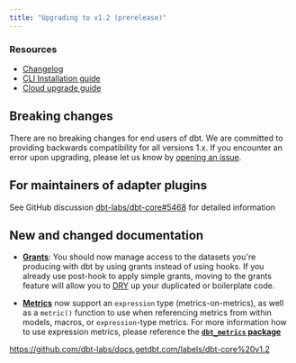 ```yaml
---
title: "Upgrading to v1.2 (prerelease)"
---
```

### Resources

- [Changelog](https://github.com/dbt-labs/dbt-core/blob/main/CHANGELOG.md)
- [CLI Installation guide](/dbt-cli/install/overview)
- [Cloud upgrade guide](/docs/dbt-cloud/cloud-configuring-dbt-cloud/cloud-choosing-a-dbt-version)

<Snippet src="available-prerelease-beta-banner" />

## Breaking changes

There are no breaking changes for end users of dbt. We are committed to providing backwards compatibility for all versions 1.x. If you encounter an error upon upgrading, please let us know by [opening an issue](https://github.com/dbt-labs/dbt-core/issues/new).

## For maintainers of adapter plugins

See GitHub discussion [dbt-labs/dbt-core#5468](https://github.com/dbt-labs/dbt-core/discussions/5468) for detailed information

## New and changed documentation

- **[Grants](/reference/resource-configs/grants)**: You should now manage access to the datasets you're producing with dbt by using grants instead of using hooks.  If you already use post-hook to apply simple grants, moving to the grants feature will allow you to [DRY](https://en.wikipedia.org/wiki/Don%27t_repeat_yourself) up your duplicated or boilerplate code.

- **[Metrics](building-a-dbt-project/metrics)** now support an `expression` type (metrics-on-metrics), as well as a `metric()` function to use when referencing metrics from within models, macros, or `expression`-type metrics. For more information how to use expression metrics, please reference the [**`dbt_metrics` package**](https://github.com/dbt-labs/dbt_metrics)


https://github.com/dbt-labs/docs.getdbt.com/labels/dbt-core%20v1.2
